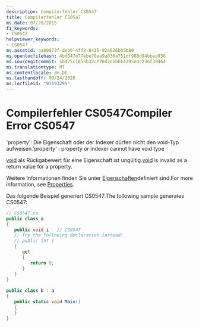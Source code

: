 ```yaml
---
description: Compilerfehler CS0547
title: Compilerfehler CS0547
ms.date: 07/20/2015
f1_keywords:
- CS0547
helpviewer_keywords:
- CS0547
ms.assetid: aa80873f-deb0-4ff2-8435-92a626bb5b80
ms.openlocfilehash: 4bd347e77ebe70aa9a030a751df988d94bbea936
ms.sourcegitcommit: 5b475c1855b32cf78d2d1bbb4295e4c236f39464
ms.translationtype: MT
ms.contentlocale: de-DE
ms.lasthandoff: 09/24/2020
ms.locfileid: "91193295"
---
```

# <a name="compiler-error-cs0547"></a><span data-ttu-id="43146-103">Compilerfehler CS0547</span><span class="sxs-lookup"><span data-stu-id="43146-103">Compiler Error CS0547</span></span>

<span data-ttu-id="43146-104">'property': Die Eigenschaft oder der Indexer dürfen nicht den void-Typ aufweisen.</span><span class="sxs-lookup"><span data-stu-id="43146-104">'property' : property or indexer cannot have void type</span></span>  
  
 <span data-ttu-id="43146-105">[void](../language-reference/builtin-types/void.md) als Rückgabewert für eine Eigenschaft ist ungültig.</span><span class="sxs-lookup"><span data-stu-id="43146-105">[void](../language-reference/builtin-types/void.md) is invalid as a return value for a property.</span></span>  
  
 <span data-ttu-id="43146-106">Weitere Informationen finden Sie unter [Eigenschaften](../programming-guide/classes-and-structs/properties.md)definiert sind.</span><span class="sxs-lookup"><span data-stu-id="43146-106">For more information, see [Properties](../programming-guide/classes-and-structs/properties.md).</span></span>  
  
 <span data-ttu-id="43146-107">Das folgende Beispiel generiert CS0547:</span><span class="sxs-lookup"><span data-stu-id="43146-107">The following sample generates CS0547:</span></span>  
  
```csharp  
// CS0547.cs  
public class a  
{  
   public void i   // CS0547  
   // Try the following declaration instead:  
   // public int i  
   {  
      get  
      {  
         return 0;  
      }  
   }  
}  
  
public class b : a  
{  
   public static void Main()  
   {  
   }  
}  
```
